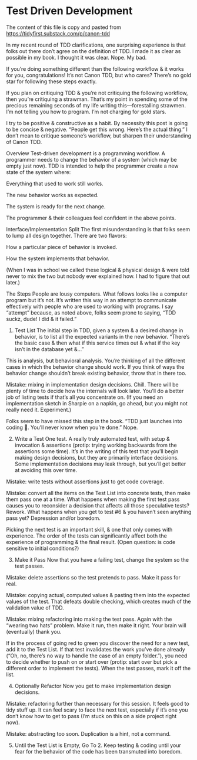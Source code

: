 # Test Driven Development

The content of this file is copy and pasted from https://tidyfirst.substack.com/p/canon-tdd

<content>
In my recent round of TDD clarifications, one surprising experience is that folks out there don’t agree on the definition of TDD. I made it as clear as possible in my book. I thought it was clear. Nope. My bad.

If you’re doing something different than the following workflow & it works for you, congratulations! It’s not Canon TDD, but who cares? There’s no gold star for following these steps exactly.

If you plan on critiquing TDD & you’re not critiquing the following workflow, then you’re critiquing a strawman. That’s my point in spending some of the precious remaining seconds of my life writing this—forestalling strawmen. I’m not telling you how to program. I’m not charging for gold stars.

I try to be positive & constructive as a habit. By necessity this post is going to be concise & negative. “People get this wrong. Here’s the actual thing.” I don’t mean to critique someone’s workflow, but sharpen their understanding of Canon TDD.

Overview
Test-driven development is a programming workflow. A programmer needs to change the behavior of a system (which may be empty just now). TDD is intended to help the programmer create a new state of the system where:

Everything that used to work still works.

The new behavior works as expected.

The system is ready for the next change.

The programmer & their colleagues feel confident in the above points.

Interface/Implementation Split
The first misunderstanding is that folks seem to lump all design together. There are two flavors:

How a particular piece of behavior is invoked.

How the system implements that behavior.

(When I was in school we called these logical & physical design & were told never to mix the two but nobody ever explained how. I had to figure that out later.)

The Steps
People are lousy computers. What follows looks like a computer program but it’s not. It’s written this way in an attempt to communicate effectively with people who are used to working with programs. I say “attempt” because, as noted above, folks seem prone to saying, “TDD suckz, dude! I did <something else entirely> & it failed.”

1. Test List
The initial step in TDD, given a system & a desired change in behavior, is to list all the expected variants in the new behavior. “There’s the basic case & then what if this service times out & what if the key isn’t in the database yet &…”

This is analysis, but behavioral analysis. You’re thinking of all the different cases in which the behavior change should work. If you think of ways the behavior change shouldn’t break existing behavior, throw that in there too.

Mistake: mixing in implementation design decisions. Chill. There will be plenty of time to decide how the internals will look later. You’ll do a better job of listing tests if that’s all you concentrate on. (If you need an implementation sketch in Sharpie on a napkin, go ahead, but you might not really need it. Experiment.)

Folks seem to have missed this step in the book. “TDD just launches into coding 🚀. You’ll never know when you’re done.” Nope.

2. Write a Test
One test. A really truly automated test, with setup & invocation & assertions (protip: trying working backwards from the assertions some time). It’s in the writing of this test that you’ll begin making design decisions, but they are primarily interface decisions. Some implementation decisions may leak through, but you’ll get better at avoiding this over time.

Mistake: write tests without assertions just to get code coverage.

Mistake: convert all the items on the Test List into concrete tests, then make them pass one at a time. What happens when making the first test pass causes you to reconsider a decision that affects all those speculative tests? Rework. What happens when you get to test #6 & you haven’t seen anything pass yet? Depression and/or boredom.

Picking the next test is an important skill, & one that only comes with experience. The order of the tests can significantly affect both the experience of programming & the final result. (Open question: is code sensitive to initial conditions?)

3. Make it Pass
Now that you have a failing test, change the system so the test passes.

Mistake: delete assertions so the test pretends to pass. Make it pass for real.

Mistake: copying actual, computed values & pasting them into the expected values of the test. That defeats double checking, which creates much of the validation value of TDD.

Mistake: mixing refactoring into making the test pass. Again with the “wearing two hats” problem. Make it run, then make it right. Your brain will (eventually) thank you.

If in the process of going red to green you discover the need for a new test, add it to the Test List. If that test invalidates the work you’ve done already (“Oh, no, there’s no way to handle the case of an empty folder.”), you need to decide whether to push on or start over (protip: start over but pick a different order to implement the tests). When the test passes, mark it off the list.

4. Optionally Refactor
Now you get to make implementation design decisions.

Mistake: refactoring further than necessary for this session. It feels good to tidy stuff up. It can feel scary to face the next test, especially if it’s one you don’t know how to get to pass (I’m stuck on this on a side project right now).

Mistake: abstracting too soon. Duplication is a hint, not a command.

5. Until the Test List is Empty, Go To 2.
Keep testing & coding until your fear for the behavior of the code has been transmuted into boredom.
</content>
